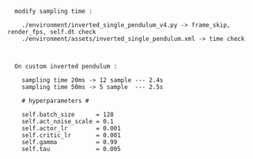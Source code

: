   
      modify sampling time :
      
        ./environment/inverted_single_pendulum_v4.py -> frame_skip, render_fps, self.dt check
        ./environment/assets/inverted_single_pendulum.xml -> time check 
        
               

      On custom inverted pendulum :
      
        sampling time 20ms -> 12 sample --- 2.4s
        sampling time 50ms -> 5 sample  --- 2.5s
        
        # hyperparameters #
        
        self.batch_size      = 128
        self.act_noise_scale = 0.1
        self.actor_lr        = 0.001
        self.critic_lr       = 0.001
        self.gamma           = 0.99
        self.tau             = 0.005
